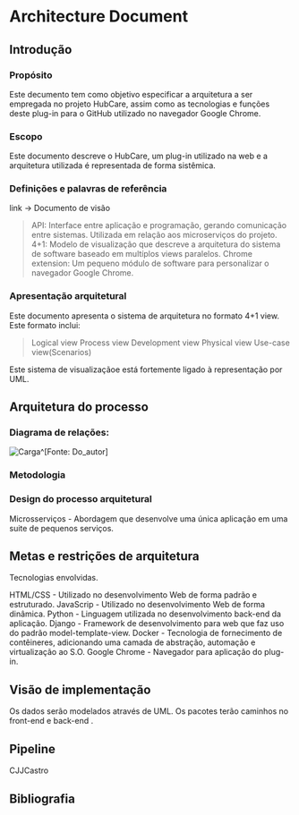# Architecture Document

## Introdução

### Propósito
Este decumento tem como objetivo especificar a arquitetura a ser empregada no projeto HubCare, assim como as tecnologias e
funções deste plug-in para o GitHub utilizado no navegador Google Chrome.

### Escopo
Este documento descreve o HubCare, um plug-in utilizado na web e a arquitetura utilizada é representada de forma sistêmica.

### Definições e palavras de referência
link -> Documento de visão

>API: Interface entre aplicação e programação, gerando comunicação entre sistemas. Utilizada em relação aos microserviços do projeto.
>4+1: Modelo de visualização que descreve a arquitetura do sistema de software baseado em multíplos views paralelos.
>Chrome extension: Um pequeno módulo de software para personalizar o navegador Google Chrome.

### Apresentação arquitetural
Este documento apresenta o sistema de arquitetura no formato 4+1 view. Este formato inclui:
>Logical view
>Process view
>Development view
>Physical view
>Use-case view(Scenarios) 

Este sistema de visualizaçãoe está fortemente ligado à representação por UML.

## Arquitetura do processo

### Diagrama de relações:

![Carga^[Fonte: Do_autor]](images/Gras.png)

### Metodologia

### Design do processo arquitetural
Microsserviços - Abordagem que desenvolve uma única aplicação em uma suite de pequenos serviços.

## Metas e restrições de arquitetura
Tecnologias envolvidas.

HTML/CSS - Utilizado no desenvolvimento Web de forma padrão e estruturado.
JavaScrip - Utilizado no desenvolvimento Web de forma dinâmica.
Python - Linguagem utilizada no desenvolvimento back-end da aplicação.
Django - Framework de desenvolvimento para web que faz uso do padrão model-template-view.
Docker - Tecnologia de fornecimento de contêineres, adicionando uma camada de abstração, automação e virtualização ao S.O.
Google Chrome - Navegador para aplicação do plug-in.

## Visão de implementação
Os dados serão modelados através de UML.
Os pacotes terão caminhos no front-end e back-end .

## Pipeline
CJJCastro

## Bibliografia